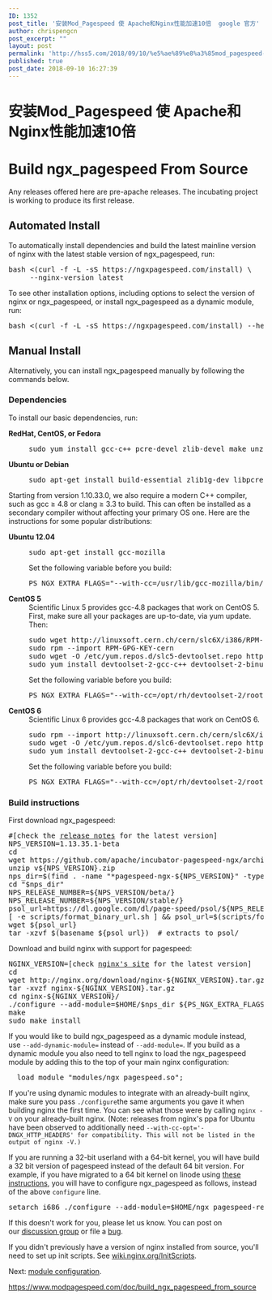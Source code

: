 ```yaml
---
ID: 1352
post_title: '安装Mod_Pagespeed 使 Apache和Nginx性能加速10倍  google 官方'
author: chrispengcn
post_excerpt: ""
layout: post
permalink: 'http://hss5.com/2018/09/10/%e5%ae%89%e8%a3%85mod_pagespeed-%e4%bd%bf-apache%e5%92%8cnginx%e6%80%a7%e8%83%bd%e5%8a%a0%e9%80%9f10%e5%80%8d-google-%e5%ae%98%e6%96%b9/'
published: true
post_date: 2018-09-10 16:27:39
---
```

<div class="article-header-box">
<div class="article-header">
<div class="article-title-box">
<h1 class="title-article">安装Mod_Pagespeed 使 Apache和Nginx性能加速10倍</h1>
</div>
<div class="article-info-box">
<div class="article-bar-top">
<h1>Build ngx_pagespeed From Source</h1>
<p class="note">Any releases offered here are pre-apache releases. The incubating project is working to produce its first release.</p>

<h2>Automated Install</h2>
To automatically install dependencies and build the latest mainline version of nginx with the latest stable version of ngx_pagespeed, run:
<pre class="prettyprint lang-sh">bash &lt;(curl -f -L -sS https://ngxpagespeed.com/install) \
     --nginx-version latest</pre>
To see other installation options, including options to select the version of nginx or ngx_pagespeed, or install ngx_pagespeed as a dynamic module, run:
<pre class="prettyprint lang-sh">bash &lt;(curl -f -L -sS https://ngxpagespeed.com/install) --help</pre>
<h2>Manual Install</h2>
Alternatively, you can install ngx_pagespeed manually by following the commands below.
<h3>Dependencies</h3>
To install our basic dependencies, run:
<dl>
 	<dt><b>RedHat, CentOS, or Fedora</b></dt>
 	<dd>
<pre class="prettyprint lang-sh">sudo yum install gcc-c++ pcre-devel zlib-devel make unzip libuuid-devel</pre>
</dd>
 	<dt><b>Ubuntu or Debian</b></dt>
 	<dd>
<pre class="prettyprint lang-sh">sudo apt-get install build-essential zlib1g-dev libpcre3 libpcre3-dev unzip uuid-dev</pre>
</dd>
</dl>
Starting from version 1.10.33.0, we also require a modern C++ compiler, such as gcc ≥ 4.8 or clang ≥ 3.3 to build. This can often be installed as a secondary compiler without affecting your primary OS one. Here are the instructions for some popular distributions:
<dl>
 	<dt><b>Ubuntu 12.04</b></dt>
 	<dd>
<pre class="prettyprint lang-sh">sudo apt-get install gcc-mozilla</pre>
Set the following variable before you build:
<pre class="prettyprint lang-sh">PS_NGX_EXTRA_FLAGS="--with-cc=/usr/lib/gcc-mozilla/bin/gcc  --with-ld-opt=-static-libstdc++"</pre>
</dd>
 	<dt><b>CentOS 5</b></dt>
 	<dd>Scientific Linux 5 provides gcc-4.8 packages that work on CentOS 5. First, make sure all your packages are up-to-date, via yum update. Then:
<pre class="prettyprint lang-sh">sudo wget http://linuxsoft.cern.ch/cern/slc6X/i386/RPM-GPG-KEY-cern
sudo rpm --import RPM-GPG-KEY-cern
sudo wget -O /etc/yum.repos.d/slc5-devtoolset.repo http://linuxsoft.cern.ch/cern/devtoolset/slc5-devtoolset.repo
sudo yum install devtoolset-2-gcc-c++ devtoolset-2-binutils</pre>
Set the following variable before you build:
<pre class="prettyprint lang-sh">PS_NGX_EXTRA_FLAGS="--with-cc=/opt/rh/devtoolset-2/root/usr/bin/gcc"</pre>
</dd>
 	<dt><b>CentOS 6</b></dt>
 	<dd>Scientific Linux 6 provides gcc-4.8 packages that work on CentOS 6.
<pre class="prettyprint lang-sh">sudo rpm --import http://linuxsoft.cern.ch/cern/slc6X/i386/RPM-GPG-KEY-cern
sudo wget -O /etc/yum.repos.d/slc6-devtoolset.repo http://linuxsoft.cern.ch/cern/devtoolset/slc6-devtoolset.repo
sudo yum install devtoolset-2-gcc-c++ devtoolset-2-binutils</pre>
Set the following variable before you build:
<pre class="prettyprint lang-sh">PS_NGX_EXTRA_FLAGS="--with-cc=/opt/rh/devtoolset-2/root/usr/bin/gcc"</pre>
</dd>
</dl>
<h3>Build instructions</h3>
First download ngx_pagespeed:
<pre>#[check the <a href="https://www.modpagespeed.com/doc/release_notes">release notes</a> for the latest version]
NPS_VERSION=1.13.35.1-beta
cd
wget https://github.com/apache/incubator-pagespeed-ngx/archive/v${NPS_VERSION}.zip
unzip v${NPS_VERSION}.zip
nps_dir=$(find . -name "*pagespeed-ngx-${NPS_VERSION}" -type d)
cd "$nps_dir"
NPS_RELEASE_NUMBER=${NPS_VERSION/beta/}
NPS_RELEASE_NUMBER=${NPS_VERSION/stable/}
psol_url=https://dl.google.com/dl/page-speed/psol/${NPS_RELEASE_NUMBER}.tar.gz
[ -e scripts/format_binary_url.sh ] &amp;&amp; psol_url=$(scripts/format_binary_url.sh PSOL_BINARY_URL)
wget ${psol_url}
tar -xzvf $(basename ${psol_url})  # extracts to psol/
</pre>
Download and build nginx with support for pagespeed:
<pre>NGINX_VERSION=[check <a href="http://nginx.org/en/download.html">nginx's site</a> for the latest version]
cd
wget http://nginx.org/download/nginx-${NGINX_VERSION}.tar.gz
tar -xvzf nginx-${NGINX_VERSION}.tar.gz
cd nginx-${NGINX_VERSION}/
./configure --add-module=$HOME/$nps_dir ${PS_NGX_EXTRA_FLAGS}
make
sudo make install
</pre>
If you would like to build ngx_pagespeed as a dynamic module instead, use <code>--add-dynamic-module=</code> instead of <code>--add-module=</code>. If you build as a dynamic module you also need to tell nginx to load the ngx_pagespeed module by adding this to the top of your main nginx configuration:
<pre class="prettyprint">  load_module "modules/ngx_pagespeed.so";
</pre>
If you're using dynamic modules to integrate with an already-built nginx, make sure you pass <code>./configure</code>the same arguments you gave it when building nginx the first time. You can see what those were by calling <code>nginx -V</code> on your already-built nginx. (Note: releases from nginx's ppa for Ubuntu have been observed to additionally need <code>--with-cc-opt='-DNGX_HTTP_HEADERS' for compatibility. This will not be listed in the output of nginx -V.)</code>

<code></code>

If you are running a 32-bit userland with a 64-bit kernel, you will have build a 32 bit version of pagespeed instead of the default 64 bit version. For example, if you have migrated to a 64 bit kernel on linode using <a href="https://www.linode.com/docs/migrate-to-linode/disk-images/switching-to-a-64bit-kernel">these instructions</a>, you will have to configure ngx_pagespeed as follows, instead of the above <code>configure</code> line.

<code></code>
<pre class="prettyprint lang-sh">setarch i686 ./configure --add-module=$HOME/ngx_pagespeed-release-${NPS_VERSION}
</pre>
<code></code>

If this doesn't work for you, please let us know. You can post on our <a href="https://www.modpagespeed.com/doc/mailing-lists#discussion">discussion group</a> or file a <a href="https://github.com/apache/incubator-pagespeed-ngx/issues/new">bug</a>.

<code></code>

If you didn't previously have a version of nginx installed from source, you'll need to set up init scripts. See <a href="http://wiki.nginx.org/InitScripts">wiki.nginx.org/InitScripts</a>.

<code></code>

Next: <a href="https://www.modpagespeed.com/doc/configuration">module configuration</a>.

https://www.modpagespeed.com/doc/build_ngx_pagespeed_from_source

</div>
</div>
</div>
</div>